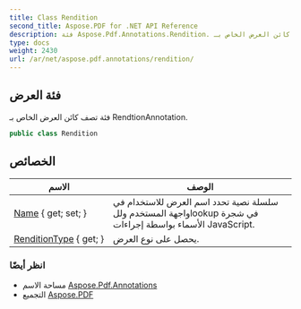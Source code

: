 ```yaml
---
title: Class Rendition
second_title: Aspose.PDF for .NET API Reference
description: فئة Aspose.Pdf.Annotations.Rendition. فئة تصف كائن العرض الخاص بـ RendtionAnnotation
type: docs
weight: 2430
url: /ar/net/aspose.pdf.annotations/rendition/
---
```

## فئة العرض

فئة تصف كائن العرض الخاص بـ RendtionAnnotation.

```csharp
public class Rendition
```

## الخصائص

| الاسم | الوصف |
| --- | --- |
| [Name](../../aspose.pdf.annotations/rendition/name/) { get; set; } | سلسلة نصية تحدد اسم العرض للاستخدام في واجهة المستخدم وللlookup في شجرة الأسماء بواسطة إجراءات JavaScript. |
| [RenditionType](../../aspose.pdf.annotations/rendition/renditiontype/) { get; } | يحصل على نوع العرض. |

### انظر أيضًا

* مساحة الاسم [Aspose.Pdf.Annotations](../../aspose.pdf.annotations/)
* التجميع [Aspose.PDF](../../)